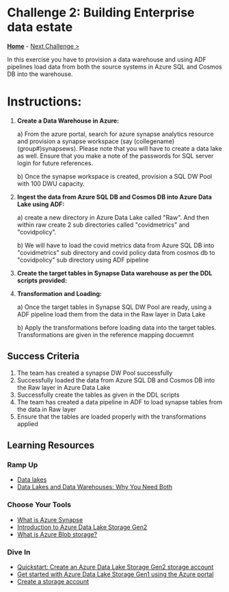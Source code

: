 # Challenge 2: Building Enterprise data estate

**[Home](../README.md)** - [Next Challenge >](./02-Provision.md)

In this exercise you have to provision a data warehouse and using ADF pipelines load data from both the source systems in Azure SQL and Cosmos DB into the warehouse.


# Instructions:

1. **Create a Data Warehouse in Azure:**

   a) From the azure portal, search for azure synapse analytics resource and provision a synapse workspace (say (collegename)(group#)synapsews). Please note that you will have to create a data lake as well. Ensure that you make a note of the passwords for SQL server login for future references. 
   
   b) Once the synapse workspace is created, provision a SQL DW Pool with 100 DWU capacity. 

2. **Ingest the data from Azure SQL DB and Cosmos DB into Azure Data Lake using ADF:**

   a) create a new directory in Azure Data Lake called "Raw". And then within raw create 2 sub directories called "covidmetrics" and "covidpolicy". 
   
   b) We will have to load the covid metrics data from Azure SQL DB into "covidmetrics" sub directory and covid policy data from cosmos db to "covidpolicy" sub directory using ADF pipeline

3. **Create the target tables in Synapse Data warehouse as per the DDL scripts provided:** 


4. **Transformation and Loading:**

   a) Once the target tables in Synapse SQL DW Pool are ready, using a ADF pipeline load them from the data in the Raw layer in Data Lake
   
   b) Apply the transformations before loading data into the target tables. Transformations are given in the reference mapping docuemnt 


## Success Criteria 

1. The team has created a synapse DW Pool successfully
2. Successfully loaded the data from Azure SQL DB and Cosmos DB into the Raw layer in Azure Data Lake
3. Successfully create the tables as given in the DDL scripts
4. The team has created a data pipeline in ADF to load synapse tables from the data in Raw layer
5. Ensure that the tables are loaded properly with the transformations applied

## Learning Resources

### Ramp Up

- [Data lakes](https://docs.microsoft.com/en-us/azure/architecture/data-guide/scenarios/data-lake)
- [Data Lakes and Data Warehouses: Why You Need Both](https://www.arcadiadata.com/blog/data-lakes-and-data-warehouses-why-you-need-both/)

### Choose Your Tools
- [What is Azure Synapse](https://docs.microsoft.com/en-us/azure/synapse-analytics/overview-what-is)
- [Introduction to Azure Data Lake Storage Gen2](https://docs.microsoft.com/en-us/azure/storage/blobs/data-lake-storage-introduction)
- [What is Azure Blob storage?](https://docs.microsoft.com/en-us/azure/storage/blobs/storage-blobs-overview)

### Dive In

- [Quickstart: Create an Azure Data Lake Storage Gen2 storage account](https://docs.microsoft.com/en-us/azure/storage/blobs/data-lake-storage-quickstart-create-account)
- [Get started with Azure Data Lake Storage Gen1 using the Azure portal](https://docs.microsoft.com/en-us/azure/data-lake-store/data-lake-store-get-started-portal)
- [Create a storage account](https://docs.microsoft.com/en-us/azure/storage/common/storage-quickstart-create-account?toc=%2Fazure%2Fstorage%2Fblobs%2Ftoc.json&tabs=azure-portal)
